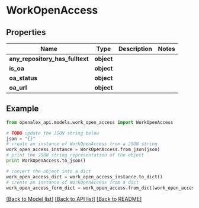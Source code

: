 # WorkOpenAccess


## Properties

Name | Type | Description | Notes
------------ | ------------- | ------------- | -------------
**any_repository_has_fulltext** | **object** |  | 
**is_oa** | **object** |  | 
**oa_status** | **object** |  | 
**oa_url** | **object** |  | 

## Example

```python
from openalex_api.models.work_open_access import WorkOpenAccess

# TODO update the JSON string below
json = "{}"
# create an instance of WorkOpenAccess from a JSON string
work_open_access_instance = WorkOpenAccess.from_json(json)
# print the JSON string representation of the object
print WorkOpenAccess.to_json()

# convert the object into a dict
work_open_access_dict = work_open_access_instance.to_dict()
# create an instance of WorkOpenAccess from a dict
work_open_access_form_dict = work_open_access.from_dict(work_open_access_dict)
```
[[Back to Model list]](../README.md#documentation-for-models) [[Back to API list]](../README.md#documentation-for-api-endpoints) [[Back to README]](../README.md)


